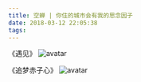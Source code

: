 ```yaml
---
title: 空蝉 | 你住的城市会有我的思念因子
date: 2018-03-12 22:05:38
tags:
---
```

《遇见》
![avatar](http://m.qpic.cn/psb?/V10ZHE9M4DB6nN/LH.8yIiV*gpc0yfQiz1xt3mZupkJtd9gGhK93Zu7Roo!/b/dMgAAAAAAAAA&bo=4gY4BCQJmgUDSQY!&rf=viewer_4)

《追梦赤子心》
![avatar](http://m.qpic.cn/psb?/V10ZHE9M4DB6nN/c7PAVWkNd3f9smweUq381yutPZFRsdNp2Fwff9VCCvQ!/b/dFYBAAAAAAAA&bo=fgY4BKQJRAYDCYc!&rf=viewer_4)